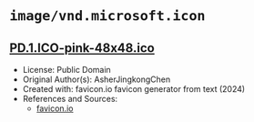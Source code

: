 # `image/vnd.microsoft.icon`

## [PD.1.ICO-pink-48x48.ico](../files/PD.1.ICO-pink-48x48.ico)

- License: Public Domain
- Original Author(s): AsherJingkongChen
- Created with: favicon.io favicon generator from text (2024)
- References and Sources:
  - [favicon.io](https://favicon.io/favicon-generator/)
